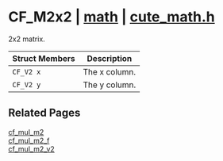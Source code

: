 # CF_M2x2 | [math](https://github.com/RandyGaul/cute_framework/blob/master/docs/math_readme.md) | [cute_math.h](https://github.com/RandyGaul/cute_framework/blob/master/include/cute_math.h)

2x2 matrix.

Struct Members | Description
--- | ---
`CF_V2 x` | The x column.
`CF_V2 y` | The y column.

## Related Pages

[cf_mul_m2](https://github.com/RandyGaul/cute_framework/blob/master/docs/math/cf_mul_m2.md)  
[cf_mul_m2_f](https://github.com/RandyGaul/cute_framework/blob/master/docs/math/cf_mul_m2_f.md)  
[cf_mul_m2_v2](https://github.com/RandyGaul/cute_framework/blob/master/docs/math/cf_mul_m2_v2.md)  
